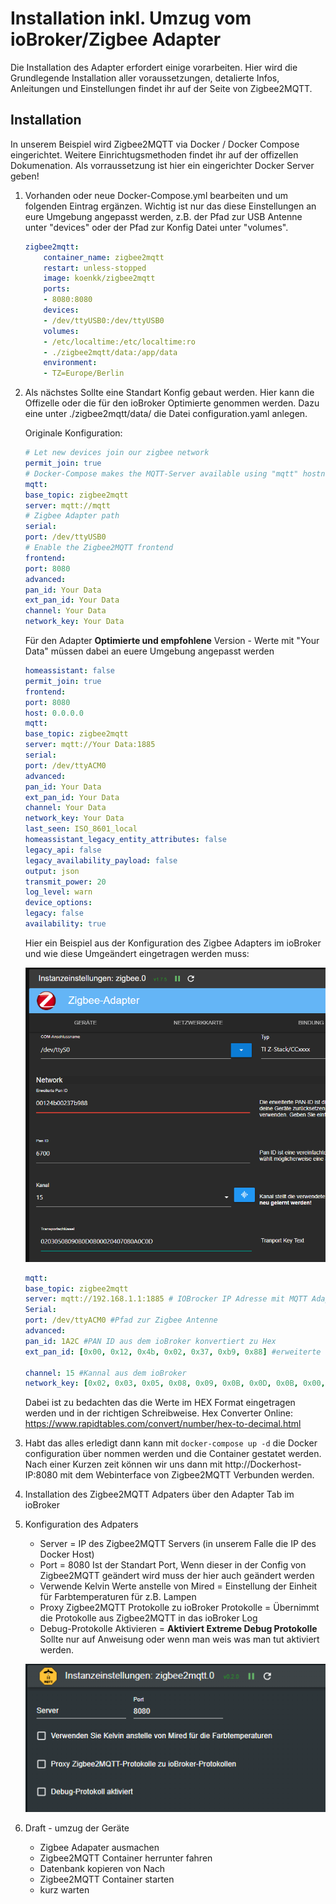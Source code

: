 
# Installation inkl. Umzug vom ioBroker/Zigbee Adapter

Die Installation des Adapter erfordert einige vorarbeiten. 
Hier wird die Grundlegende Installation aller voraussetzungen, detalierte Infos, Anleitungen und Einstellungen findet ihr auf der Seite von Zigbee2MQTT.



## Installation

In unserem Beispiel wird Zigbee2MQTT via Docker / Docker Compose eingerichtet. Weitere Einrichtugsmethoden findet ihr auf der offizellen Dokumenation.
Als vorraussetzung ist hier ein eingerichter Docker Server geben!

1. Vorhanden oder neue Docker-Compose.yml bearbeiten und um folgenden Eintrag ergänzen.
    Wichtig ist nur das diese Einstellungen an eure Umgebung angepasst werden, z.B. der Pfad zur USB Antenne unter "devices" oder der Pfad zur Konfig Datei unter "volumes".

    ```yml
    zigbee2mqtt:
        container_name: zigbee2mqtt
        restart: unless-stopped
        image: koenkk/zigbee2mqtt
        ports:
        - 8080:8080
        devices:
        - /dev/ttyUSB0:/dev/ttyUSB0
        volumes:
        - /etc/localtime:/etc/localtime:ro
        - ./zigbee2mqtt/data:/app/data
        environment:
        - TZ=Europe/Berlin
    ```

2. Als nächstes Sollte eine Standart Konfig gebaut werden.
   Hier kann die Offizelle oder die für den ioBroker Optimierte genommen werden.
   Dazu eine unter ./zigbee2mqtt/data/ die Datei configuration.yaml anlegen.

   Originale Konfiguration:

   ```yml
   # Let new devices join our zigbee network
   permit_join: true
   # Docker-Compose makes the MQTT-Server available using "mqtt" hostname
   mqtt:
   base_topic: zigbee2mqtt
   server: mqtt://mqtt
   # Zigbee Adapter path
   serial:
   port: /dev/ttyUSB0
   # Enable the Zigbee2MQTT frontend
   frontend:
   port: 8080
   advanced:
   pan_id: Your Data
   ext_pan_id: Your Data
   channel: Your Data
   network_key: Your Data
   ```

   Für den Adapter **Optimierte und empfohlene** Version - Werte mit "Your Data" müssen dabei an euere Umgebung angepasst werden

   ```yml
   homeassistant: false
   permit_join: true
   frontend:
   port: 8080
   host: 0.0.0.0
   mqtt:
   base_topic: zigbee2mqtt
   server: mqtt://Your Data:1885
   serial:
   port: /dev/ttyACM0
   advanced:
   pan_id: Your Data
   ext_pan_id: Your Data
   channel: Your Data
   network_key: Your Data
   last_seen: ISO_8601_local
   homeassistant_legacy_entity_attributes: false
   legacy_api: false
   legacy_availability_payload: false
   output: json
   transmit_power: 20
   log_level: warn
   device_options:
   legacy: false
   availability: true
   ```
    Hier ein Beispiel aus der Konfiguration des Zigbee Adapters im ioBroker und wie diese Umgeändert eingetragen werden muss:

   ![Zigbee Konfiguration](../img/zigbeeAdpter.png)

   ```yml
   mqtt:
   base_topic: zigbee2mqtt
   server: mqtt://192.168.1.1:1885 # IOBrocker IP Adresse mit MQTT Adapter oder MQTT Server siehe Zigbee2MQTT Doku
   Serial:
   port: /dev/ttyACM0 #Pfad zur Zigbee Antenne
   advanced:
   pan_id: 1A2C #PAN ID aus dem ioBroker konvertiert zu Hex
   ext_pan_id: [0x00, 0x12, 0x4b, 0x02, 0x37, 0xb9, 0x88] #erweiterte PAN ID aus dem ioBroker und in der schreibweise [0xDD, 0xDD, 0xDD, 0xDD, 0xDD, 0xDD, 0xDD, 0xDD]

   channel: 15 #Kannal aus dem ioBroker
   network_key: [0x02, 0x03, 0x05, 0x08, 0x09, 0x0B, 0x0D, 0x0B, 0x00, 0x02, 0x04, 0x07, 0x08, 0x0A, 0x0C, 0x0D] # Netzwerkkey/Transportschlüssel und in der schreibweise [0xDD, 0xDD, 0xDD, 0xDD, 0xDD, 0xDD, 0xDD, 0xDD]
   ```
   Dabei ist zu bedachten das die Werte im HEX Format eingetragen werden und in der richtigen Schreibweise.
   Hex Converter Online: https://www.rapidtables.com/convert/number/hex-to-decimal.html
3. Habt das alles erledigt dann kann mit `docker-compose up -d` die Docker configuration über nommen werden und die Container gestatet werden.
   Nach einer Kurzen zeit können wir uns dann mit http://Dockerhost-IP:8080 mit dem Webinterface von Zigbee2MQTT Verbunden werden.

4. Installation des Zigbee2MQTT Adpaters über den Adapter Tab im ioBroker

5. Konfiguration des Adpaters
   - Server = IP des Zigbee2MQTT Servers (in unserem Falle die IP des Docker Host)
   - Port = 8080 Ist der Standart Port, Wenn dieser in der Config von Zigbee2MQTT geändert wird muss der hier auch geändert werden
   - Verwende Kelvin Werte anstelle von Mired = Einstellung der Einheit für Farbtemperaturen für z.B. Lampen
   - Proxy Zigbee2MQTT Protokolle zu ioBroker Protokolle = Übernimmt die Protokolle aus Zigbee2MQTT in das ioBroker Log
   - Debug-Protokolle Aktivieren = **Aktiviert Extreme Debug Protokolle** Sollte nur auf Anweisung oder wenn man weis was man tut aktiviert werden. 
   
   ![Zigbee2MQTT Konfiguration](../img/Zigbee2MQTT_Adapter.png)

6. Draft - umzug der Geräte
   - Zigbee Adapater ausmachen
   - Zigbee2MQTT Container herrunter fahren
   - Datenbank kopieren von Nach
   - Zigbee2MQTT Container starten
   - kurz warten